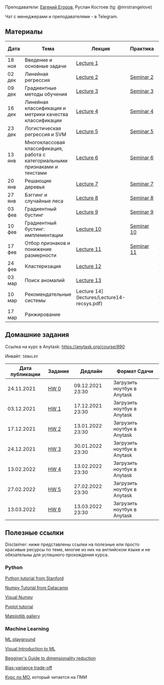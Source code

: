 
Преподаватели: [Евгений Егоров](https://evgenii-egorov.github.io/), Руслан Костоев (tg: @mrstrangeIove)

Чат с менеджерами и преподавателями - в Telegram.

## Материалы

| Дата | Тема | Лекция | Практика| Практика (решения) |
|------|------|--------|---------|--------------------|
|18 ноя|Введение и основные задачи| [Lecture 1](lectures/Lecture1) | | |
|02 дек|Линейная регрессия| [Lecture 2](lectures/Lecture2_lr.pdf) | [Seminar 2](practicals/sem_2_empty.ipynb) | [Seminar 2](practicals/sem_2_full.ipynb) | 
|09 дек|Градиентные методы обучения| [Lecture 3](lectures/Lecture3_gd.pdf) | [Seminar 3](practicals/sem_3_empty.ipynb) | [Seminar 3](practicals/sem_3_full.ipynb) | 
|16 дек|Линейная классификация и метрики качества классификации| [Lecture 4](lectures/Lecture4-linclass.pdf) | [Seminar 4](practicals/sem_4_empty.ipynb) | [Seminar 4](practicals/sem_4_full.ipynb) | 
|23 дек|Логистическая регрессия и SVM| [Lecture 5](lectures/Lecture5_LogReg_SVM.pdf) | [Seminar 5](practicals/sem_5_empty.ipynb) | [Seminar 5](practicals/sem_5_full.ipynb) | 
|13 янв |Многоклассовая классификация, работа с категориальными признаками и текстами| [Lecture 6](lectures/Lecture6-multiclass.pdf) | [Seminar 6](practicals/sem_6_empty.ipynb) | [Seminar 6](practicals/sem_6_full.ipynb) |
|20 янв |Решающие деревья| [Lecture 7](lectures/Lecture7_trees.pdf) | [Seminar 7](practicals/sem_7_empty.ipynb) | [Seminar 7](practicals/sem_7_full.ipynb) |
|27 янв |Бэггинг и случайные леса| [Lecture 8](lectures/Lecture8_ensembles.pdf) | [Seminar 8](practicals/sem_8.ipynb) | |
|03 фев |Градиентный бустинг| [Lecture 9](lectures/Lecture9_gradboost.pdf) | [Seminar 9](practicals/sem_9.ipynb) | |
|10 фев |Градиентный бустинг: имплементации| [Lecture 10](lectures/Lecture10_gb_part2.pdf) | [Seminar 10](practicals/sem_10_empty.ipynb) | [Seminar 10](practicals/sem_10_full.ipynb) |
|17 фев |Отбор признаков и понижение размерности| [Lecture 11](lectures/Lecture11_dim_red.pdf) | [Seminar 11](practicals/sem_11_empty.ipynb) | [Seminar 11](practicals/sem_11_full.ipynb) |
|24 фев |Кластеризация| [Lecture 12](lectures/Lecture12_cluster.pdf) | | [Seminar 12](practicals/sem_12_full.ipynb) |
|03 мар |Поиск аномалий| [Lecture 13](lectures/Lecture13_anomaly.pdf) | | [Seminar 13](practicals/sem_13_full.ipynb) |
|10 мар |Рекомендательные системы| Lecture 14](lectures/Lecture14-recsys.pdf) | | [Seminar 14](practicals/sem_14_recsys.ipynb) |
|17 мар |Ранжирование| | | |

## Домашние задания
Ссылка на курс в Anytask: https://anytask.org/course/890

Инвайт: `S0AeL4V`


| Дата публикации| Задание | Дедлайн | Формат Сдачи|
|----------------|---------|---------|-------------|
|  24.11.2021  |[HW 0](https://github.com/weaselcmc/hse_ml_2021/tree/master/hw/hw0)|09.12.2021  23:30| Загрузить ноутбук в Anytask|
|  03.12.2021  |[HW 1](https://github.com/weaselcmc/hse_ml_2021/tree/master/hw/hw1)|17.12.2021  23:30| Загрузить ноутбук в Anytask|
|  17.12.2021  |[HW 2](https://github.com/weaselcmc/hse_ml_2021/tree/master/hw/hw2)|13.01.2022  23:30| Загрузить ноутбук в Anytask|
|  24.12.2021  |[HW 3](https://github.com/weaselcmc/hse_ml_2021/tree/master/hw/hw3)|30.01.2022  23:30| Загрузить ноутбук в Anytask|
|  13.02.2022  |[HW 4](https://github.com/weaselcmc/hse_ml_2021/tree/master/hw/hw4)|13.02.2022  23:30| Загрузить ноутбук в Anytask|
|  27.02.2022  |[HW 5](https://github.com/weaselcmc/hse_ml_2021/tree/master/hw/hw5)|27.02.2022  23:30 | Загрузить ноутбук в Anytask|
|  13.03.2022  |[HW 6](https://github.com/weaselcmc/hse_ml_2021/tree/master/hw/hw6)|13.03.2022  23:30 | Загрузить ноутбук в Anytask|

## Полезные ссылки
Disclaimer: ниже представлены ссылки на полезные или просто красивые ресурсы по теме, 
многие из них на английском языке и не обязательны для успешного прохождения курса. 

### Python
[Python tutorial from Stanford](https://cs231n.github.io/python-numpy-tutorial/)

[Numpy Tutorial from Datacamp](https://www.datacamp.com/community/tutorials/python-numpy-tutorial)

[Visual Numpy](http://jalammar.github.io/visual-numpy/)

[Pyplot tutorial](https://matplotlib.org/tutorials/introductory/pyplot.html)

[Matplotlib gallery](https://matplotlib.org/gallery.html)

### Machine Learning
[ML playground](https://ml-playground.com/)

[Visual Introduction to ML](http://www.r2d3.us/visual-intro-to-machine-learning-part-1/)

[Begginer's Guide to dimensionality reduction](https://idyll.pub/post/dimensionality-reduction-293e465c2a3443e8941b016d/)

[Bias-variance trade-off](http://www.r2d3.us/visual-intro-to-machine-learning-part-2/)

[Курс по МО](https://github.com/esokolov/ml-course-hse), который читается на ПМИ

